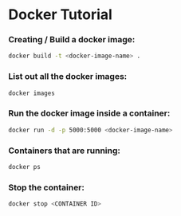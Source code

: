 # Docker Tutorial

### Creating / Build a docker image:
```bash
docker build -t <docker-image-name> .
```

### List out all the docker images:
```bash
docker images
```

### Run the docker image inside a container:
```bash
docker run -d -p 5000:5000 <docker-image-name>
```

### Containers that are running:
```bash
docker ps
```

### Stop the container:
```bash
docker stop <CONTAINER ID>
```